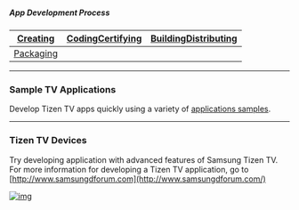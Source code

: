 ##### App Development Process

| [Creating](http://www.samsungdforum.com/TizenGuide/?FolderName=tizen1221&FileName=index.html) | [Coding](http://www.samsungdforum.com/TizenGuide/?FolderName=tizen1721&FileName=index.html)[Certifying](http://www.samsungdforum.com/TizenGuide/?FolderName=tizen3531&FileName=index.html) | [Building](http://www.samsungdforum.com/TizenGuide/?FolderName=tizen4151&FileName=index.html)[Distributing](http://www.samsungdforum.com/Support/Distribution) |
| ---------------------------------------- | ---------------------------------------- | ---------------------------------------- |
| [Packaging](http://www.samsungdforum.com/TizenGuide/?FolderName=tizen1261&FileName=index.html) |                                          |                                          |

------

### Sample TV Applications

Develop Tizen TV apps quickly using a variety of [applications samples](http://www.samsungdforum.com/TizenSampleGuide/).

------

### Tizen TV Devices

 Try developing application with advanced features of Samsung Tizen TV. For more information for developing a Tizen TV application, go to [http://www.samsungdforum.com](http://www.samsungdforum.com/)

[![img](https://developer.tizen.org/sites/default/files/images/profile_tv_devices.jpg)](./media/profile_tv_devices.jpg)

 
